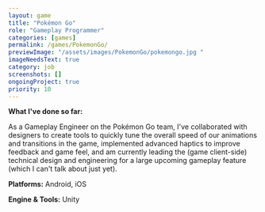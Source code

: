 ```yaml
---
layout: game
title: "Pokémon Go"
role: "Gameplay Programmer"
categories: [games]
permalink: /games/PokemonGo/
previewImage: "/assets/images/PokemonGo/pokemongo.jpg "
imageNeedsText: true
category: job
screenshots: []
ongoingProject: true
priority: 10
---
```


**What I've done so far:** 

As a Gameplay Engineer on the Pokémon Go team, I've collaborated with designers to create tools to quickly tune the overall speed of our animations and transitions in the game, implemented advanced haptics to improve feedback and game feel, and am currently leading the (game client-side) technical design and engineering for a large upcoming gameplay feature (which I can't talk about just yet).

**Platforms:** Android, iOS

**Engine & Tools:** Unity
<!--more-->
